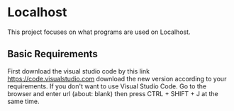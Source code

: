 # Localhost

This project focuses on what programs are used on Localhost.

## Basic Requirements
First download the visual studio code by this link
https://code.visualstudio.com download the new version according to your requirements. 
If you don't want to use Visual Studio Code. Go to the browser and enter url (about: blank) then press CTRL + SHIFT + J at the same time.
